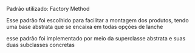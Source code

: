 Padrão utilizado: Factory Method

Esse padrão foi escolhido para facilitar a montagem dos produtos, tendo uma base abstrata que se encaixa em todas opções de lanche

esse padrão foi implementado por meio da superclasse abstrata e suas duas subclasses concretas